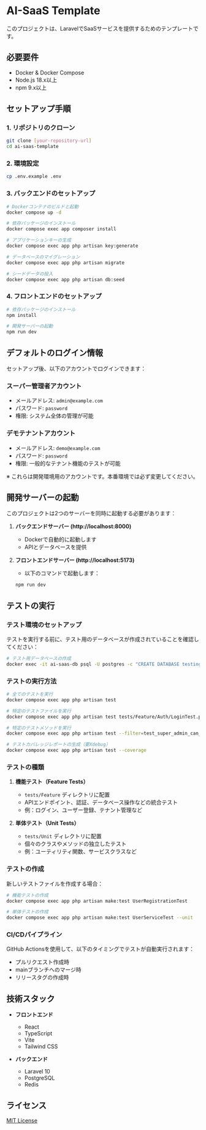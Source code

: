 # AI-SaaS Template

このプロジェクトは、LaravelでSaaSサービスを提供するためのテンプレートです。

## 必要要件

- Docker & Docker Compose
- Node.js 18.x以上
- npm 9.x以上

## セットアップ手順

### 1. リポジトリのクローン

```bash
git clone [your-repository-url]
cd ai-saas-template
```

### 2. 環境設定

```bash
cp .env.example .env
```

### 3. バックエンドのセットアップ

```bash
# Dockerコンテナのビルドと起動
docker compose up -d

# 依存パッケージのインストール
docker compose exec app composer install

# アプリケーションキーの生成
docker compose exec app php artisan key:generate

# データベースのマイグレーション
docker compose exec app php artisan migrate

# シードデータの投入
docker compose exec app php artisan db:seed
```

### 4. フロントエンドのセットアップ

```bash
# 依存パッケージのインストール
npm install

# 開発サーバーの起動
npm run dev
```

## デフォルトのログイン情報

セットアップ後、以下のアカウントでログインできます：

### スーパー管理者アカウント
- メールアドレス: `admin@example.com`
- パスワード: `password`
- 権限: システム全体の管理が可能

### デモテナントアカウント
- メールアドレス: `demo@example.com`
- パスワード: `password`
- 権限: 一般的なテナント機能のテストが可能

※ これらは開発環境用のアカウントです。本番環境では必ず変更してください。

## 開発サーバーの起動

このプロジェクトは2つのサーバーを同時に起動する必要があります：

1. **バックエンドサーバー (http://localhost:8000)**
   - Dockerで自動的に起動します
   - APIとデータベースを提供

2. **フロントエンドサーバー (http://localhost:5173)**
   - 以下のコマンドで起動します：
   ```bash
   npm run dev
   ```

## テストの実行

### テスト環境のセットアップ

テストを実行する前に、テスト用のデータベースが作成されていることを確認してください：

```bash
# テスト用データベースの作成
docker exec -it ai-saas-db psql -U postgres -c "CREATE DATABASE testing;"
```

### テストの実行方法

```bash
# 全てのテストを実行
docker compose exec app php artisan test

# 特定のテストファイルを実行
docker compose exec app php artisan test tests/Feature/Auth/LoginTest.php

# 特定のテストメソッドを実行
docker compose exec app php artisan test --filter=test_super_admin_can_authenticate

# テストカバレッジレポートの生成（要Xdebug）
docker compose exec app php artisan test --coverage
```

### テストの種類

1. **機能テスト（Feature Tests）**
   - `tests/Feature` ディレクトリに配置
   - APIエンドポイント、認証、データベース操作などの統合テスト
   - 例：ログイン、ユーザー登録、テナント管理など

2. **単体テスト（Unit Tests）**
   - `tests/Unit` ディレクトリに配置
   - 個々のクラスやメソッドの独立したテスト
   - 例：ユーティリティ関数、サービスクラスなど

### テストの作成

新しいテストファイルを作成する場合：

```bash
# 機能テストの作成
docker compose exec app php artisan make:test UserRegistrationTest

# 単体テストの作成
docker compose exec app php artisan make:test UserServiceTest --unit
```

### CI/CDパイプライン

GitHub Actionsを使用して、以下のタイミングでテストが自動実行されます：

- プルリクエスト作成時
- mainブランチへのマージ時
- リリースタグの作成時

## 技術スタック

- **フロントエンド**
  - React
  - TypeScript
  - Vite
  - Tailwind CSS

- **バックエンド**
  - Laravel 10
  - PostgreSQL
  - Redis

## ライセンス

[MIT License](LICENSE)
